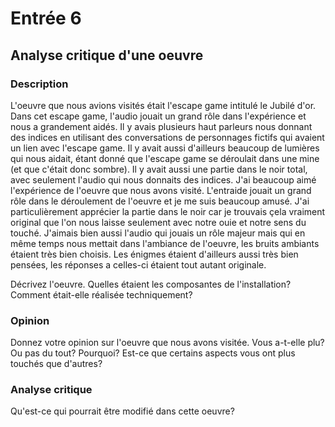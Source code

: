 # Entrée 6
## Analyse critique d'une oeuvre

### Description

L'oeuvre que nous avions visités était l'escape game intitulé le Jubilé d'or. Dans cet escape game, l'audio jouait un grand rôle dans l'expérience et nous a grandement aidés. Il y avais plusieurs haut parleurs nous donnant des indices en utilisant des conversations de personnages fictifs qui avaient un lien avec l'escape game. Il y avait aussi d'ailleurs beaucoup de lumières qui nous aidait, étant donné que l'escape game se déroulait dans une mine (et que c'était donc sombre). Il y avait aussi une partie dans le noir total, avec seulement l'audio qui nous donnaits des indices. J'ai beaucoup aimé l'expérience de l'oeuvre que nous avons visité. L'entraide jouait un grand rôle dans le déroulement de l'oeuvre et je me suis beaucoup amusé. J'ai particulièrement apprécier la partie dans le noir car je trouvais çela vraiment original que l'on nous laisse seulement avec notre ouie et notre sens du touché. J'aimais bien aussi l'audio qui jouais un rôle majeur mais qui en même temps nous mettait dans l'ambiance de l'oeuvre, les bruits ambiants étaient très bien choisis. Les énigmes étaient d'ailleurs aussi très bien pensées, les réponses a celles-ci étaient tout autant originale. 

Décrivez l'oeuvre. Quelles étaient les composantes de l'installation? Comment était-elle réalisée techniquement? 

### Opinion
Donnez votre opinion sur l'oeuvre que nous avons visitée. Vous a-t-elle plu? Ou pas du tout? Pourquoi? Est-ce que certains aspects vous ont plus touchés que d'autres? 

### Analyse critique
Qu'est-ce qui pourrait être modifié dans cette oeuvre? 
